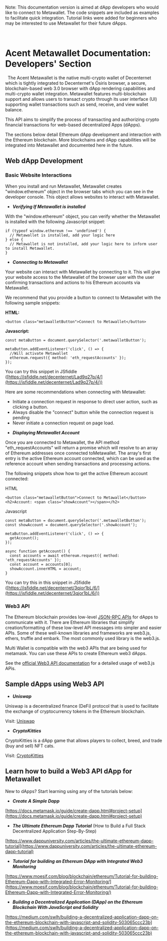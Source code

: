Note: This documentation version is aimed at dApp developers who would like to connect to Metawallet. The code snippets are included as examples to facilitate quick integration. Tutorial links were added for beginners who may be interested to use Metawallet for their future dApps.

&nbsp;
# Acent Metawallet Documentation: Developers&#39; Section
&nbsp;
The Acent Metawallet is the native multi-crypto wallet of Decenternet which is tightly integrated to Decenternet&#39;s Osiris browser, a secure, blockchain-based web 3.0 browser with dApp rendering capabilities and multi-crypto wallet integration. Metawallet features multi-blockchain support and allows users to transact crypto through its user interface (UI) supporting wallet transactions such as send, receive, and view wallet balance.

This API aims to simplify the process of transacting and authorizing crypto financial transactions for web-based decentralized Apps (dApps).

The sections below detail Ethereum dApp development and interaction with the Ethereum blockchain. More blockchains and dApp capabilities will be integrated into Metawallet and documented here in the future.
&nbsp;
## Web dApp Development

### **Basic Website Interactions**

When you install and run Metawallet, Metawallet creates &quot;window.ethereum&quot; object in the browser tabs which you can see in the developer console. This object allows websites to interact with Metawallet.

 * ***Verifying If Metawallet is installed***

With the &quot;window.ethereum&quot; object, you can verify whether the Metawallet is installed with the following Javascript snippet:
```
if (typeof window.ethereum !== 'undefined') {
  // Metawallet is installed, add your logic here
} else {
  // Metawallet is not installed, add your logic here to inform user to install Metawallet.
}

```
* ***Connecting to Metawallet***

Your website can interact with Metawallet by connecting to it. This will give your website access to the Metawallet of the browser user with the user confirming transactions and actions to his Ethereum accounts via Metawallet.

We recommend that you provide a button to connect to Metawallet with the following sample snippets:

**HTML:**
```
<button class="metawalletButton">Connect to Metawallet</button>
```
**Javascript:**
```
const metaButton = document.querySelector('.metawalletButton');

metaButton.addEventListener('click', () => {
  //Will activate Metawallet
  ethereum.request({ method: 'eth_requestAccounts' });
});

```
You can try this snippet in JSfiddle ([https://jsfiddle.net/decenternet/Lad9q27p/4/](https://jsfiddle.net/decenternet/Lad9q27p/4/))

Here are some recommendations when connecting with Metawallet:

- Initiate a connection request in response to direct user action, such as clicking a button.
- Always disable the &quot;connect&quot; button while the connection request is pending
- Never initiate a connection request on page load.

* ***Displaying Metawallet Account***

Once you are connected to Metawallet, the API method &quot;eth\_requestAccounts&quot; will return a promise which will resolve to an array of Ethereum addresses once connected toMetawallet. The array&#39;s first entry is the active Ethereum account connected, which can be used as the reference account when sending transactions and processing actions.

The following snippets show how to get the active Ethereum account connected:

HTML
```
<button class="metawalletButton">Connect to Metawallet</button>
<h2>Account: <span class="showAccount"></span></h2>
```
Javascript
```
const metaButton = document.querySelector('.metawalletButton');
const showAccount = document.querySelector('.showAccount');

metaButton.addEventListener('click', () => {
  getAccount();
});

async function getAccount() {
  const accounts = await ethereum.request({ method: 'eth_requestAccounts' });
  const account = accounts[0];
  showAccount.innerHTML = account;
}
```
You can try this in this snippet in JSfiddle ([https://jsfiddle.net/decenternet/3qjor1bL/6/](https://jsfiddle.net/decenternet/3qjor1bL/6/))

### **Web3 API**

The Ethereum blockchain provides low-level [JSON-RPC APIs](https://eth.wiki/json-rpc/API) for dApps to communicate with it. There are Ethereum libraries that simplify creation/formatting of these low-level API messages into simpler and easier APIs. Some of these well-known libraries and frameworks are web3.js, ethers, truffle and embark. The most commonly used library is the web3.js.

Multi Wallet is compatible with the web3 APIs that are being used for metamask. You can use these APIs to create Ethereum web3 dApps.

See the [official Web3 API documentation](https://web3js.readthedocs.io/en/v1.3.4/) for a detailed usage of web3.js APis.
&nbsp;
## Sample dApps using Web3 API

* ***Uniswap***

Uniswap is a decentralized finance (DeFi) protocol that is used to facilitate the exchange of cryptocurrency tokens in the Ethereum blockchain.

Visit: [Uniswap](https://uniswap.org/)

* ***CryptoKitties***

CryptoKitties is a dApp game that allows players to collect, breed, and trade (buy and sell) NFT cats.

Visit: [CryptoKitties](https://www.cryptokitties.co/)
&nbsp;
## Learn how to build a Web3 API dApp for Metawallet

New to dApps? Start learning using any of the tutorials below:

- ***Create A Simple Dapp***

[https://docs.metamask.io/guide/create-dapp.html#project-setup](https://docs.metamask.io/guide/create-dapp.html#project-setup)

- ***The Ultimate Ethereum Dapp Tutorial*** (How to Build a Full Stack Decentralized Application Step-By-Step)

[https://www.dappuniversity.com/articles/the-ultimate-ethereum-dapp-tutorial](https://www.dappuniversity.com/articles/the-ultimate-ethereum-dapp-tutorial)

- ***Tutorial for building an Ethereum DApp with Integrated Web3 Monitoring***

[https://www.moesif.com/blog/blockchain/ethereum/Tutorial-for-building-Ethereum-Dapp-with-Integrated-Error-Monitoring/](https://www.moesif.com/blog/blockchain/ethereum/Tutorial-for-building-Ethereum-Dapp-with-Integrated-Error-Monitoring/)

- ***Building a Decentralized Application (DApp) on the Ethereum Blockchain With JavaScript and Solidity***

[https://medium.com/swlh/building-a-decentralized-application-dapp-on-the-ethereum-blockchain-with-javascript-and-solidity-503065ccc23b](https://medium.com/swlh/building-a-decentralized-application-dapp-on-the-ethereum-blockchain-with-javascript-and-solidity-503065ccc23b)


